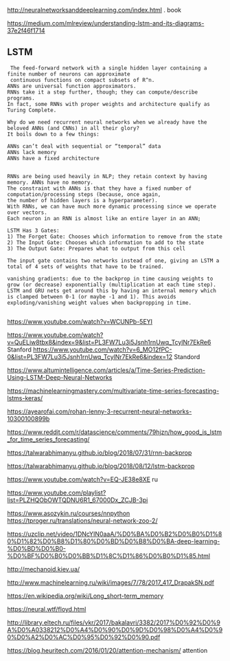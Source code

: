 <http://neuralnetworksanddeeplearning.com/index.html> .  book

<https://medium.com/mlreview/understanding-lstm-and-its-diagrams-37e2f46f1714>

## LSTM
```
 The feed-forward network with a single hidden layer containing a finite number of neurons can approximate 
 continuous functions on compact subsets of R^n.
ANNs are universal function approximators. 
RNNs take it a step further, though; they can compute/describe programs. 
In fact, some RNNs with proper weights and architecture qualify as Turing Complete.
  
Why do we need recurrent neural networks when we already have the beloved ANNs (and CNNs) in all their glory?
It boils down to a few things:

ANNs can’t deal with sequential or “temporal” data
ANNs lack memory
ANNs have a fixed architecture  


RNNs are being used heavily in NLP; they retain context by having memory. ANNs have no memory.
The constraint with ANNs is that they have a fixed number of computation/processing steps (because, once again, 
the number of hidden layers is a hyperparameter). 
With RNNs, we can have much more dynamic processing since we operate over vectors. 
Each neuron in an RNN is almost like an entire layer in an ANN; 

LSTM Has 3 Gates:
1) The Forget Gate: Chooses which information to remove from the state
2) The Input Gate: Chooses which information to add to the state
3) The Output Gate: Prepares what to output from this cell

The input gate contains two networks instead of one, giving an LSTM a total of 4 sets of weights that have to be trained.
 
vanishing gradients: due to the backprop in time causing weights to grow (or decrease) exponentially (multiplication at each time step). LSTM and GRU nets get around this by having an internal memory which is clamped between 0-1 (or maybe -1 and 1). This avoids exploding/vanishing weight values when backpropping in time. 
 
``` 
<https://www.youtube.com/watch?v=WCUNPb-5EYI>


<https://www.youtube.com/watch?v=QuELiw8tbx8&index=9&list=PL3FW7Lu3i5Jsnh1rnUwq_TcylNr7EkRe6> Stanford
<https://www.youtube.com/watch?v=6_MO12fPC-0&list=PL3FW7Lu3i5Jsnh1rnUwq_TcylNr7EkRe6&index=12> Standord

<https://www.altumintelligence.com/articles/a/Time-Series-Prediction-Using-LSTM-Deep-Neural-Networks>

<https://machinelearningmastery.com/multivariate-time-series-forecasting-lstms-keras/> 
 
<https://ayearofai.com/rohan-lenny-3-recurrent-neural-networks-10300100899b>

<https://www.reddit.com/r/datascience/comments/79hjzn/how_good_is_lstm_for_time_series_forecasting/>

<https://talwarabhimanyu.github.io/blog/2018/07/31/rnn-backprop>

<https://talwarabhimanyu.github.io/blog/2018/08/12/lstm-backprop>

<https://www.youtube.com/watch?v=EQ-JE38e8XE> ru

<https://www.youtube.com/playlist?list=PLZHQObOWTQDNU6R1_67000Dx_ZCJB-3pi>

<https://www.asozykin.ru/courses/nnpython> 
<https://tproger.ru/translations/neural-network-zoo-2/>

<https://uzclip.net/video/1DNcYIN0aaA/%D0%BA%D0%B2%D0%B0%D1%80%D1%82%D0%B8%D1%80%D0%BD%D0%B8%D0%BA-deep-learning-%D0%BD%D0%B0-%D0%BF%D0%B0%D0%BB%D1%8C%D1%86%D0%B0%D1%85.html>

<http://mechanoid.kiev.ua/>

http://www.machinelearning.ru/wiki/images/7/78/2017_417_DrapakSN.pdf

<https://en.wikipedia.org/wiki/Long_short-term_memory>

<https://neural.wtf/floyd.html>

http://library.eltech.ru/files/vkr/2017/bakalavri/3382/2017%D0%92%D0%9A%D0%A0338212%D0%A4%D0%90%D0%9D%D0%98%D0%A4%D0%90%D0%A2%D0%AC%D0%95%D0%92%D0%90.pdf


<https://blog.heuritech.com/2016/01/20/attention-mechanism/> attention
